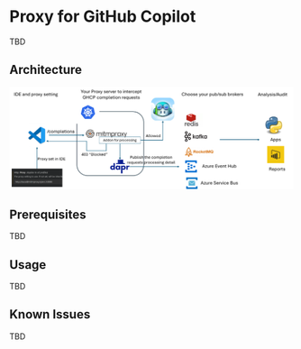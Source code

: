 # Proxy for GitHub Copilot

TBD

## Architecture
![](https://github.com/kylercai/ghcp-proxy/blob/master/architecture.png)

## Prerequisites
TBD
## Usage
TBD

## Known Issues
TBD